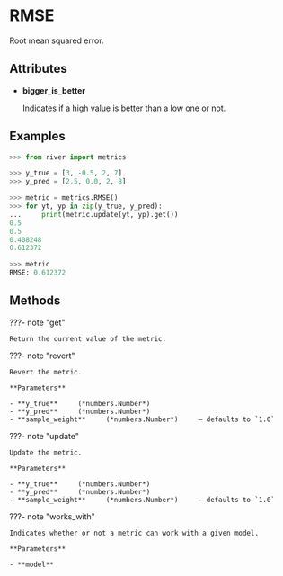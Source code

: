# RMSE

Root mean squared error.




## Attributes

- **bigger_is_better**

    Indicates if a high value is better than a low one or not.


## Examples

```python
>>> from river import metrics

>>> y_true = [3, -0.5, 2, 7]
>>> y_pred = [2.5, 0.0, 2, 8]

>>> metric = metrics.RMSE()
>>> for yt, yp in zip(y_true, y_pred):
...     print(metric.update(yt, yp).get())
0.5
0.5
0.408248
0.612372

>>> metric
RMSE: 0.612372
```

## Methods

???- note "get"

    Return the current value of the metric.

    
???- note "revert"

    Revert the metric.

    **Parameters**

    - **y_true**     (*numbers.Number*)    
    - **y_pred**     (*numbers.Number*)    
    - **sample_weight**     (*numbers.Number*)     – defaults to `1.0`    
    
???- note "update"

    Update the metric.

    **Parameters**

    - **y_true**     (*numbers.Number*)    
    - **y_pred**     (*numbers.Number*)    
    - **sample_weight**     (*numbers.Number*)     – defaults to `1.0`    
    
???- note "works_with"

    Indicates whether or not a metric can work with a given model.

    **Parameters**

    - **model**    
    
